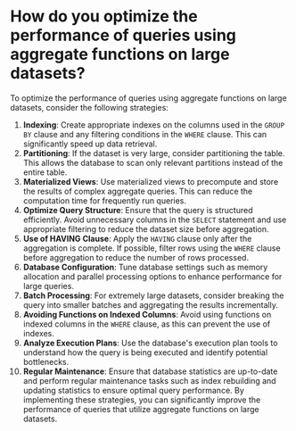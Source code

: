 # How do you optimize the performance of queries using aggregate functions on large datasets?
To optimize the performance of queries using aggregate functions on large datasets, consider the following strategies:
1. **Indexing**: Create appropriate indexes on the columns used in the `GROUP BY` clause and any filtering conditions in the `WHERE` clause. This can significantly speed up data retrieval.
2. **Partitioning**: If the dataset is very large, consider partitioning the table. This allows the database to scan only relevant partitions instead of the entire table.
3. **Materialized Views**: Use materialized views to precompute and store the results of complex aggregate queries. This can reduce the computation time for frequently run queries.
4. **Optimize Query Structure**: Ensure that the query is structured efficiently. Avoid unnecessary columns in the `SELECT` statement and use appropriate filtering to reduce the dataset size before aggregation.
5. **Use of HAVING Clause**: Apply the `HAVING` clause only after the aggregation is complete. If possible, filter rows using the `WHERE` clause before aggregation to reduce the number of rows processed.
6. **Database Configuration**: Tune database settings such as memory allocation and parallel processing options to enhance performance for large queries.
7. **Batch Processing**: For extremely large datasets, consider breaking the query into smaller batches and aggregating the results incrementally.
8. **Avoiding Functions on Indexed Columns**: Avoid using functions on indexed columns in the `WHERE` clause, as this can prevent the use of indexes.
9. **Analyze Execution Plans**: Use the database's execution plan tools to understand how the query is being executed and identify potential bottlenecks.
10. **Regular Maintenance**: Ensure that database statistics are up-to-date and perform regular maintenance tasks such as index rebuilding and updating statistics to ensure optimal query performance.
By implementing these strategies, you can significantly improve the performance of queries that utilize aggregate functions on large datasets.
